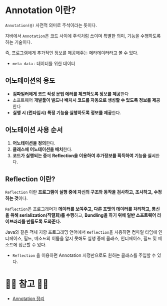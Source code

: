# Annotation 이란?

``Annotation(@)`` 사전적 의미로 주석이라는 뜻이다.

자바에서 ``Annotation``은 코드 사이에 주석처럼 쓰이며 특별한 의미, 기능을 수행하도록 하는 기술이다.

즉, 프로그램에게 추가적인 정보를 제공해주는 메타데이터라고 볼 수 있다.

- ``meta data`` : 데이터를 위한 데이터

## 어노테이션의 용도

- **컴파일러에게 코드 작성 문법 에러를 체크하도록 정보를 제공**한다
- 소프트웨어 **개발툴이 빌드나 배치시 코드를 자동으로 생성할 수 있도록 정보를 제공**한다
- **실행 시 (런타임시) 특정 기능을 실행하도록 정보를 제공**한다.

## 어노테이션 사용 순서

1. **어노테이션을 정의**한다.
2. **클래스에 어노테이션을 배치**한다.
3. **코드가 실행되는 중**에 **Reflection을 이용하여 추가정보를 획득하여 기능을 실시**한다.

## Reflection 이란?

``Reflection`` 이란 **프로그램이 실행 중에 자신의 구조와 동작을 검사하고, 조사하고, 수정하는 것**이다.

``Reflection``은 프로그래머가 **데이터를 보여주고, 다른 포맷의 데이터를 처리하고, 통신을 위해 serialization(직렬화)를 수행**하고, **Bundling을 하기 위해 일반 소프트웨어 라이브러리를 만들도록 도와준다.**

Java와 같은 객체 지향 프로그래밍 언어에서 ``Reflection``을 사용하면 컴파일 타임에 인터페이스, 필드, 메소드의 이름을 알지 못해도 실행 중에 클래스, 인터페이스, 필드 및 메소드에 접근할 수 있다.

- ``Reflection`` 을 이용하면 Annotation 지정만으로도 원하는 클래스를 주입할 수 있다.

# 🙆‍♂️ 참고 🙇‍♂️ 

- [Annotation 정리]([https://velog.io/@gillog/Spring-Annotation-정리](https://velog.io/@gillog/Spring-Annotation-%EC%A0%95%EB%A6%AC) )